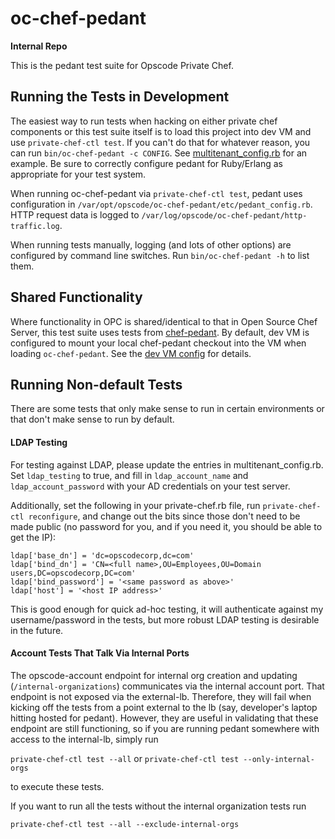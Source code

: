 # oc-chef-pedant

**Internal Repo**

This is the pedant test suite for Opscode Private Chef.

## Running the Tests in Development

The easiest way to run tests when hacking on either private chef
components or this test suite itself is to load this project into dev VM
and use `private-chef-ctl test`. If you can't do that for whatever
reason, you can run `bin/oc-chef-pedant -c CONFIG`. See
[multitenant_config.rb](multitenant_config.rb) for an example. Be sure
to correctly configure pedant for Ruby/Erlang as appropriate for your
test system.

When running oc-chef-pedant via `private-chef-ctl test`, pedant uses
configuration in `/var/opt/opscode/oc-chef-pedant/etc/pedant_config.rb`.
HTTP request data is logged to
`/var/log/opscode/oc-chef-pedant/http-traffic.log`.

When running tests manually, logging (and lots of other options) are
configured by command line switches. Run `bin/oc-chef-pedant -h` to list
them.

## Shared Functionality

Where functionality in OPC is shared/identical to that in Open Source
Chef Server, this test suite uses tests from
[chef-pedant](https://github.com/opscode/chef-pedant). By default, dev
VM is configured to mount your local chef-pedant checkout into the VM
when loading `oc-chef-pedant`. See the [dev VM config](https://github.com/opscode/opscode-dev-vm/blob/master/config/projects.json)
for details.

## Running Non-default Tests

There are some tests that only make sense to run in certain environments or that don't make sense to run by default.

#### LDAP Testing

For testing against LDAP, please update the entries in multitenant_config.rb. Set `ldap_testing` to true,
and fill in `ldap_account_name` and `ldap_account_password` with your AD credentials on your test server.

Additionally, set the following in your private-chef.rb file, run `private-chef-ctl reconfigure`,
and change out the <abstracted> bits since those don't need to be made public (no password for you,
and if you need it, you should be able to get the IP):

```
ldap['base_dn'] = 'dc=opscodecorp,dc=com'
ldap['bind_dn'] = 'CN=<full name>,OU=Employees,OU=Domain users,DC=opscodecorp,DC=com'
ldap['bind_password'] = '<same password as above>'
ldap['host'] = '<host IP address>'
```

This is good enough for quick ad-hoc testing, it will authenticate against my
username/password in the tests, but more robust LDAP testing is desirable in
the future.

#### Account Tests That Talk Via Internal Ports

The opscode-account endpoint for internal org creation and updating (```/internal-organizations```) communicates via the internal account port. That endpoint is not exposed via the external-lb. Therefore, they will fail when kicking off the tests from a point external to the lb (say, developer's laptop hitting hosted for pedant). However, they are useful in validating that these endpoint are still functioning, so if you are running pedant somewhere with access to the internal-lb, simply run

```private-chef-ctl test --all``` or ```private-chef-ctl test --only-internal-orgs```

to execute these tests.

If you want to run all the tests without the internal organization tests run

```private-chef-ctl test --all --exclude-internal-orgs```
